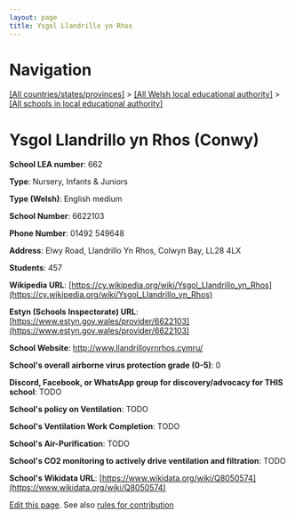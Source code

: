 ```yaml
---
layout: page
title: Ysgol Llandrillo yn Rhos
---
```

# Navigation

[[All countries/states/provinces]](../../..) > [[All Welsh local educational authority]](../..) > [[All schools in local educational authority]](..)

# Ysgol Llandrillo yn Rhos (Conwy)

**School LEA number**: 662

**Type**: Nursery, Infants & Juniors

**Type (Welsh)**: English medium

**School Number**: 6622103

**Phone Number**: 01492 549648

**Address**: Elwy Road, Llandrillo Yn Rhos, Colwyn Bay, LL28 4LX

**Students**: 457

**Wikipedia URL**: [https://cy.wikipedia.org/wiki/Ysgol_Llandrillo_yn_Rhos](https://cy.wikipedia.org/wiki/Ysgol_Llandrillo_yn_Rhos)

**Estyn (Schools Inspectorate) URL**: [https://www.estyn.gov.wales/provider/6622103](https://www.estyn.gov.wales/provider/6622103)

**School Website**: http://www.llandrilloyrnrhos.cymru/

**School's overall airborne virus protection grade (0-5)**: 0

**Discord, Facebook, or WhatsApp group for discovery/advocacy for THIS school**: TODO

**School's policy on Ventilation**: TODO

**School's Ventilation Work Completion**: TODO

**School's Air-Purification**: TODO

**School's CO2 monitoring to actively drive ventilation and filtration**: TODO

**School's Wikidata URL**: [https://www.wikidata.org/wiki/Q8050574](https://www.wikidata.org/wiki/Q8050574)




[Edit this page](https://github.com/VentilationProject/Wales/edit/prif/./Conwy/Ysgol_Llandrillo_yn_Rhos.md). See also [rules for contribution](../../../contribution-rules/)